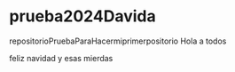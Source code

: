 # prueba2024Davida
 repositorioPruebaParaHacermiprimerpositorio
 Hola a todos

 feliz navidad y esas mierdas 
